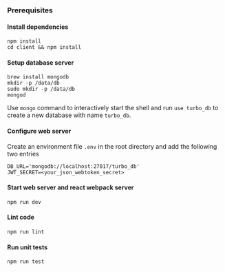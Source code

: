 ### Prerequisites
#### Install dependencies
```
npm install
cd client && npm install
```

#### Setup database server
```
brew install mongodb
mkdir -p /data/db
sudo mkdir -p /data/db
mongod
```

Use `mongo` command to interactively start the shell and run `use turbo_db` to
create a new database with name `turbo_db`.

#### Configure web server
Create an environment file `.env` in the root directory and add the following
two entries
```
DB_URL='mongodb://localhost:27017/turbo_db'
JWT_SECRET=<your_json_webtoken_secret>
```

#### Start web server and react webpack server
```
npm run dev
```

#### Lint code
```
npm run lint
```

#### Run unit tests
```
npm run test
```
